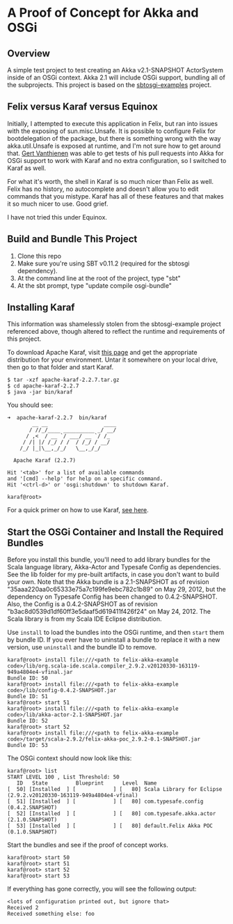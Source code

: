 # A Proof of Concept for Akka and OSGi

## Overview
A simple test project to test creating an Akka v2.1-SNAPSHOT ActorSystem inside of an OSGi context.  Akka 2.1 will include OSGi support, bundling all of the subprojects.  This project is based on the [sbtosgi-examples](https://github.com/oscarvarto/sbtosgi-examples) project.

## Felix versus Karaf versus Equinox
Initially, I attempted to execute this application in Felix, but ran into issues with the exposing of sun.misc.Unsafe.  It is possible to configure Felix for bootdelegation of the package, but there is something wrong with the way akka.util.Unsafe is exposed at runtime, and I'm not sure how to get around that.  [Gert Vanthienen](https://github.com/gertv) was able to get tests of his pull requests into Akka for OSGi support to work with Karaf and no extra configuration, so I switched to Karaf as well.

For what it's worth, the shell in Karaf is so much nicer than Felix as well.  Felix has no history, no autocomplete and doesn't allow you to edit commands that you mistype.  Karaf has all of these features and that makes it so much nicer to use.  Good grief.

I have not tried this under Equinox.

## Build and Bundle This Project
1. Clone this repo
2. Make sure you're using SBT v0.11.2 (required for the sbtosgi dependency).
3. At the command line at the root of the project, type "sbt"
4. At the sbt prompt, type "update compile osgi-bundle"

## Installing Karaf
This information was shamelessly stolen from the sbtosgi-example project referenced above, though altered to reflect the runtime and requirements of this project.

To download Apache Karaf, visit [this page](http://karaf.apache.org/index/community/download.html) and get the appropriate distribution for your environment.  Untar it somewhere on your local drive, then go to that folder and start Karaf.
```
$ tar -xzf apache-karaf-2.2.7.tar.gz
$ cd apache-karaf-2.2.7
$ java -jar bin/karaf
```
You should see:
```
➜  apache-karaf-2.2.7  bin/karaf 
        __ __                  ____      
       / //_/____ __________ _/ __/      
      / ,<  / __ `/ ___/ __ `/ /_        
     / /| |/ /_/ / /  / /_/ / __/        
    /_/ |_|\__,_/_/   \__,_/_/         

  Apache Karaf (2.2.7)

Hit '<tab>' for a list of available commands
and '[cmd] --help' for help on a specific command.
Hit '<ctrl-d>' or 'osgi:shutdown' to shutdown Karaf.

karaf@root> 
```
For a quick primer on how to use Karaf, [see here](http://karaf.apache.org/manual/latest-2.2.x/quick-start.html).

## Start the OSGi Container and Install the Required Bundles
Before you install this bundle, you'll need to add library bundles for the Scala language library, Akka-Actor and Typesafe Config as dependencies.  See the lib folder for my pre-built artifacts, in case you don't want to build your own.  Note that the Akka bundle is a 2.1-SNAPSHOT as of revision "35aaa220aa0c65333e75a7c199fe9ebc782c1b89" on May 29, 2012, but the dependency on Typesafe Config has been changed to 0.4.2-SNAPSHOT.  Also, the Config is a 0.4.2-SNAPSHOT as of revision "b3ac8d0539d1df60ff3e5daaf5d619411f426f24" on May 24, 2012.  The Scala library is from my Scala IDE Eclipse distribution.

Use `install` to load the bundles into the OSGi runtime, and then `start` them by bundle ID.  If you ever have to uninstall a bundle to replace it with a new version, use `uninstall` and the bundle ID to remove.
```
karaf@root> install file:///<path to felix-akka-example code>/lib/org.scala-ide.scala.compiler_2.9.2.v20120330-163119-949a4804e4-vfinal.jar
Bundle ID: 50
karaf@root> install file:///<path to felix-akka-example code>/lib/config-0.4.2-SNAPSHOT.jar
Bundle ID: 51
karaf@root> start 51
karaf@root> install file:///<path to felix-akka-example code>/lib/akka-actor-2.1-SNAPSHOT.jar
Bundle ID: 52
karaf@root> start 52
karaf@root> install file:///<path to felix-akka-example code>/target/scala-2.9.2/felix-akka-poc_2.9.2-0.1-SNAPSHOT.jar
Bundle ID: 53
```
The OSGi context should now look like this:
```
karaf@root> list
START LEVEL 100 , List Threshold: 50
   ID   State         Blueprint      Level  Name
[  50] [Installed  ] [            ] [   80] Scala Library for Eclipse (2.9.2.v20120330-163119-949a4804e4-vfinal)
[  51] [Installed  ] [            ] [   80] com.typesafe.config (0.4.2.SNAPSHOT)
[  52] [Installed  ] [            ] [   80] com.typesafe.akka.actor (2.1.0.SNAPSHOT)
[  53] [Installed  ] [            ] [   80] default.Felix Akka POC (0.1.0.SNAPSHOT)
```
Start the bundles and see if the proof of concept works.
```
karaf@root> start 50
karaf@root> start 51
karaf@root> start 52
karaf@root> start 53
```
If everything has gone correctly, you will see the following output:
```
<lots of configuration printed out, but ignore that>
Received 2
Received something else: foo
```